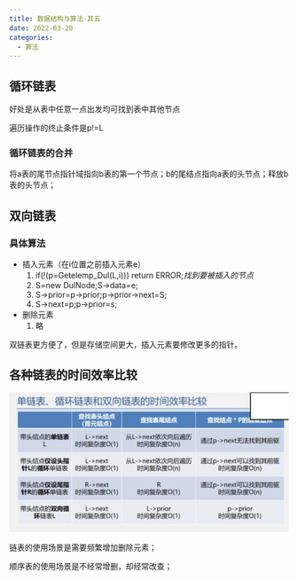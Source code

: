```yaml
---
title: 数据结构与算法·其五
date: 2022-03-20
categories:
  - 算法
---
```


## 循环链表

好处是从表中任意一点出发均可找到表中其他节点

遍历操作的终止条件是p!=L

### 循环链表的合并

将a表的尾节点指针域指向b表的第一个节点；b的尾结点指向a表的头节点；释放b表的头节点；

## 双向链表

### 具体算法

- 插入元素（在i位置之前插入元素e）
    1. if(!(p=Getelemp\_Dul(L,i))) return ERROR;_找到要被插入的节点_
    2. S=new DulNode;S->data=e;
    3. S->prior=p->prior;p->prior->next=S;
    4. S->next=p;p->prior=s;
- 删除元素
    1. 略

双链表更方便了，但是存储空间更大，插入元素要修改更多的指针。

## 各种链表的时间效率比较

![](images/屏幕截图-2022-03-20-091836-1024x513.png)

链表的使用场景是需要频繁增加删除元素；

顺序表的使用场景是不经常增删，却经常改查；
